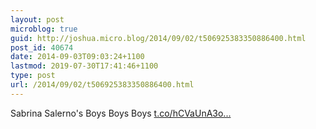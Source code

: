 ```yaml
---
layout: post
microblog: true
guid: http://joshua.micro.blog/2014/09/02/t506925383350886400.html
post_id: 40674
date: 2014-09-03T09:03:24+1100
lastmod: 2019-07-30T17:41:46+1100
type: post
url: /2014/09/02/t506925383350886400.html
---
```

Sabrina Salerno's Boys Boys Boys [t.co/hCVaUnA3o...](https://t.co/hCVaUnA3oq)
